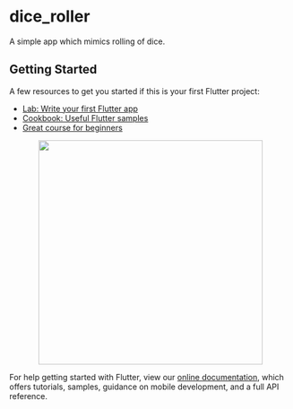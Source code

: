 # dice_roller

A simple app which mimics rolling of dice.



## Getting Started

A few resources to get you started if this is your first Flutter project:

- [Lab: Write your first Flutter app](https://flutter.dev/docs/get-started/codelab)
- [Cookbook: Useful Flutter samples](https://flutter.dev/docs/cookbook)
- [Great course for beginners](https://courses.learncodeonline.in/learn//complete-flutter-course)

<div align="center">
    <img src="/screenshots/screen1.jpg" width="400px"</img> 
</div>

For help getting started with Flutter, view our
[online documentation](https://flutter.dev/docs), which offers tutorials,
samples, guidance on mobile development, and a full API reference.

